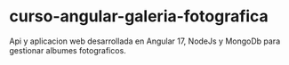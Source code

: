 # curso-angular-galeria-fotografica
Api y aplicacion web desarrollada en Angular 17, NodeJs y MongoDb para gestionar albumes fotograficos.
